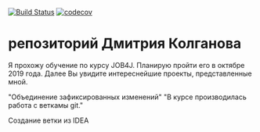 [![Build Status](https://travis-ci.org/DmK78/job4j.svg?branch=master)](https://travis-ci.org/DmK78/job4j)
[![codecov](https://codecov.io/gh/DmK78/job4j/branch/master/graph/badge.svg)](https://codecov.io/gh/DmK78/job4j)

# репозиторий Дмитрия Колганова
Я прохожу обучение по курсу JOB4J. Планирую пройти его в октябре 2019 года. 
Далее Вы увидите интереснейшие проекты, представленные мной. 

 "Объединение зафиксированных изменений"
"В курсе производилась работа с веткамы git."

Создание ветки из IDEA
